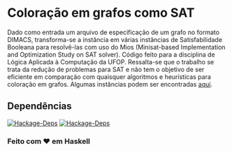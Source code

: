 # Coloração em grafos como SAT
Dado como entrada um arquivo de especificação de um grafo no formato DIMACS, transforma-se a instância em várias instâncias de Satisfabilidade Booleana para resolvê-las com uso do Mios (Minisat-based Implementation and Optimization Study on SAT solver). Código feito para a disciplina de Lógica Aplicada à Computação da UFOP. Ressalta-se que o trabalho se trata da redução de problemas para SAT e não tem o objetivo de ser eficiente em comparação com quaisquer algoritmos e heurísticas para coloração em grafos. Algumas instâncias podem ser encontradas [aqui](https://mat.gsia.cmu.edu/COLOR/instances.html).

## Dependências

[![Hackage-Deps](https://img.shields.io/hackage-deps/v/mios.svg?label=mios)](http://hackage.haskell.org/package/mios)
[![Hackage-Deps](https://img.shields.io/hackage-deps/v/bimap.svg?label=bimap)](http://hackage.haskell.org/package/bimap)

### Feito com ♥ em Haskell
